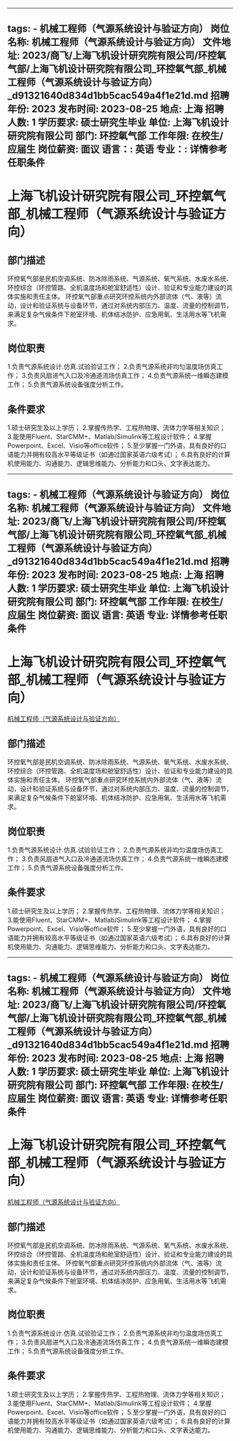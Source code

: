 
---
tags:
    - 机械工程师（气源系统设计与验证方向）
岗位名称: 机械工程师（气源系统设计与验证方向）
文件地址: 2023/商飞/上海飞机设计研究院有限公司/环控氧气部/上海飞机设计研究院有限公司_环控氧气部_机械工程师（气源系统设计与验证方向）_d91321640d834d1bb5cac549a4f1e21d.md
招聘年份: 2023
发布时间: 2023-08-25
地点: 上海
招聘人数: 1
学历要求: 硕士研究生毕业
单位: 上海飞机设计研究院有限公司
部门: 环控氧气部
工作年限: 在校生/应届生
岗位薪资: 面议
语言：: 英语
专业：: 详情参考任职条件
---

# 上海飞机设计研究院有限公司_环控氧气部_机械工程师（气源系统设计与验证方向）

## 部门描述

环控氧气部是民机空调系统、防冰除雨系统、气源系统、氧气系统、水废水系统、环控综合（环控管路、全机温度场和舱室舒适性）设计、验证和专业能力建设的具体实施和责任主体。 环控氧气部重点研究环控系统内外部流体（气、液等）流动，设计和验证系统与设备环节，通过对系统内部压力、温度、流量的控制调节，来满足复杂气候条件下舱室环境、机体结冰防护、应急用氧、生活用水等飞机需求。

## 岗位职责

1.负责气源系统设计.仿真.试验验证工作；
 2.负责气源系统非均匀温度场仿真工作；
 3.负责风扇进气入口及冷通道流场仿真工作；
 4.负责气源系统一维瞬态建模工作；
 5.负责气源系统设备强度分析工作。

 ## 条件要求

1.硕士研究生及以上学历；
 2.掌握传热学、工程热物理、流体力学等相关知识；
 3.能使用Fluent、StarCMM+、Matlab/Simulink等工程设计软件；
 4.掌握Powerpoint、Excel、Visio等office软件；
 5.至少掌握一门外语，具有良好的口语能力并拥有较高水平等级证书（如通过国家英语六级考试）；
 6.具有良好的计算机使用能力、沟通能力、逻辑思维能力、分析能力和口头、文字表达能力。

---
tags:
    - 机械工程师（气源系统设计与验证方向）
岗位名称: 机械工程师（气源系统设计与验证方向）
文件地址: 2023/商飞/上海飞机设计研究院有限公司/环控氧气部/上海飞机设计研究院有限公司_环控氧气部_机械工程师（气源系统设计与验证方向）_d91321640d834d1bb5cac549a4f1e21d.md
招聘年份: 2023
发布时间: 2023-08-25
地点: 上海
招聘人数: 1
学历要求: 硕士研究生毕业
单位: 上海飞机设计研究院有限公司
部门: 环控氧气部
工作年限: 在校生/应届生
岗位薪资: 面议
语言: 英语
专业: 详情参考任职条件
---

# 上海飞机设计研究院有限公司_环控氧气部_机械工程师（气源系统设计与验证方向）

[机械工程师（气源系统设计与验证方向）](http://zhaopin.comac.cc/zp/ct/out/position/positionDetail?planid=d91321640d834d1bb5cac549a4f1e21d)

## 部门描述

环控氧气部是民机空调系统、防冰除雨系统、气源系统、氧气系统、水废水系统、环控综合（环控管路、全机温度场和舱室舒适性）设计、验证和专业能力建设的具体实施和责任主体。 环控氧气部重点研究环控系统内外部流体（气、液等）流动，设计和验证系统与设备环节，通过对系统内部压力、温度、流量的控制调节，来满足复杂气候条件下舱室环境、机体结冰防护、应急用氧、生活用水等飞机需求。

## 岗位职责

1.负责气源系统设计.仿真.试验验证工作；
 2.负责气源系统非均匀温度场仿真工作；
 3.负责风扇进气入口及冷通道流场仿真工作；
 4.负责气源系统一维瞬态建模工作；
 5.负责气源系统设备强度分析工作。

 ## 条件要求

1.硕士研究生及以上学历；
 2.掌握传热学、工程热物理、流体力学等相关知识；
 3.能使用Fluent、StarCMM+、Matlab/Simulink等工程设计软件；
 4.掌握Powerpoint、Excel、Visio等office软件；
 5.至少掌握一门外语，具有良好的口语能力并拥有较高水平等级证书（如通过国家英语六级考试）；
 6.具有良好的计算机使用能力、沟通能力、逻辑思维能力、分析能力和口头、文字表达能力。

---
tags:
    - 机械工程师（气源系统设计与验证方向）
岗位名称: 机械工程师（气源系统设计与验证方向）
文件地址: 2023/商飞/上海飞机设计研究院有限公司/环控氧气部/上海飞机设计研究院有限公司_环控氧气部_机械工程师（气源系统设计与验证方向）_d91321640d834d1bb5cac549a4f1e21d.md
招聘年份: 2023
发布时间: 2023-08-25
地点: 上海
招聘人数: 1
学历要求: 硕士研究生毕业
单位: 上海飞机设计研究院有限公司
部门: 环控氧气部
工作年限: 在校生/应届生
岗位薪资: 面议
语言: 英语
专业: 详情参考任职条件
---

# 上海飞机设计研究院有限公司_环控氧气部_机械工程师（气源系统设计与验证方向）

[机械工程师（气源系统设计与验证方向）](http://zhaopin.comac.cc/zp/ct/out/position/positionDetail?planid=d91321640d834d1bb5cac549a4f1e21d)


## 部门描述

环控氧气部是民机空调系统、防冰除雨系统、气源系统、氧气系统、水废水系统、环控综合（环控管路、全机温度场和舱室舒适性）设计、验证和专业能力建设的具体实施和责任主体。 环控氧气部重点研究环控系统内外部流体（气、液等）流动，设计和验证系统与设备环节，通过对系统内部压力、温度、流量的控制调节，来满足复杂气候条件下舱室环境、机体结冰防护、应急用氧、生活用水等飞机需求。

## 岗位职责

1.负责气源系统设计.仿真.试验验证工作；
 2.负责气源系统非均匀温度场仿真工作；
 3.负责风扇进气入口及冷通道流场仿真工作；
 4.负责气源系统一维瞬态建模工作；
 5.负责气源系统设备强度分析工作。

 ## 条件要求

1.硕士研究生及以上学历；
 2.掌握传热学、工程热物理、流体力学等相关知识；
 3.能使用Fluent、StarCMM+、Matlab/Simulink等工程设计软件；
 4.掌握Powerpoint、Excel、Visio等office软件；
 5.至少掌握一门外语，具有良好的口语能力并拥有较高水平等级证书（如通过国家英语六级考试）；
 6.具有良好的计算机使用能力、沟通能力、逻辑思维能力、分析能力和口头、文字表达能力。

